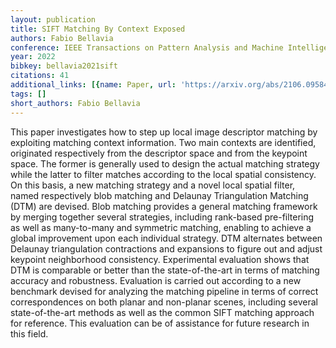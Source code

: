 ```yaml
---
layout: publication
title: SIFT Matching By Context Exposed
authors: Fabio Bellavia
conference: IEEE Transactions on Pattern Analysis and Machine Intelligence
year: 2022
bibkey: bellavia2021sift
citations: 41
additional_links: [{name: Paper, url: 'https://arxiv.org/abs/2106.09584'}]
tags: []
short_authors: Fabio Bellavia
---
```

This paper investigates how to step up local image descriptor matching by
exploiting matching context information. Two main contexts are identified,
originated respectively from the descriptor space and from the keypoint space.
The former is generally used to design the actual matching strategy while the
latter to filter matches according to the local spatial consistency. On this
basis, a new matching strategy and a novel local spatial filter, named
respectively blob matching and Delaunay Triangulation Matching (DTM) are
devised. Blob matching provides a general matching framework by merging
together several strategies, including rank-based pre-filtering as well as
many-to-many and symmetric matching, enabling to achieve a global improvement
upon each individual strategy. DTM alternates between Delaunay triangulation
contractions and expansions to figure out and adjust keypoint neighborhood
consistency. Experimental evaluation shows that DTM is comparable or better
than the state-of-the-art in terms of matching accuracy and robustness.
Evaluation is carried out according to a new benchmark devised for analyzing
the matching pipeline in terms of correct correspondences on both planar and
non-planar scenes, including several state-of-the-art methods as well as the
common SIFT matching approach for reference. This evaluation can be of
assistance for future research in this field.